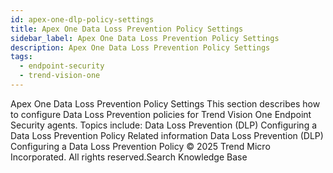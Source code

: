 ```yaml
---
id: apex-one-dlp-policy-settings
title: Apex One Data Loss Prevention Policy Settings
sidebar_label: Apex One Data Loss Prevention Policy Settings
description: Apex One Data Loss Prevention Policy Settings
tags:
  - endpoint-security
  - trend-vision-one
---
```


 Apex One Data Loss Prevention Policy Settings This section describes how to configure Data Loss Prevention policies for Trend Vision One Endpoint Security agents. Topics include: Data Loss Prevention (DLP) Configuring a Data Loss Prevention Policy Related information Data Loss Prevention (DLP) Configuring a Data Loss Prevention Policy © 2025 Trend Micro Incorporated. All rights reserved.Search Knowledge Base